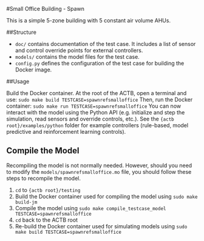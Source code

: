 #Small Office Building - Spawn

This is a simple 5-zone building with 5 constant air volume AHUs.

##Structure


- ``doc/`` contains documentation of the test case. It includes a list of sensor and control override points for external controllers.
- ``models/`` contains the model files for the test case.
- ``config.py`` defines the configuration of the test case for building the Docker image.

##Usage


Build the Docker container. At the root of the ACTB, open a terminal and use:
``sudo make build TESTCASE=spawnrefsmalloffice``
Then, run the Docker container:
``sudo make run TESTCASE=spawnrefsmalloffice``
You can now interact with the model using the Python API (e.g. initialize and step the simulation, read sensors and override controls, etc.).
See the `{actb root}/examples/python` folder for example controllers (rule-based, model predictive and reinforcement learning controls). 

## Compile the Model

Recompiling the model is not normally needed. However, should you need to modify the `models/spawnrefsmalloffice.mo` file, you should follow these steps to recompile the model.

1. `cd` to `{actb root}/testing`
2. Build the Docker container used for compiling the model using `sudo make build-jm`
3. Compile the model using `sudo make compile_testcase_model TESTCASE=spawnrefsmalloffice`
4. `cd` back to the ACTB root
5. Re-build the Docker container used for simulating models using `sudo make build TESTCASE=spawnrefsmalloffice`
